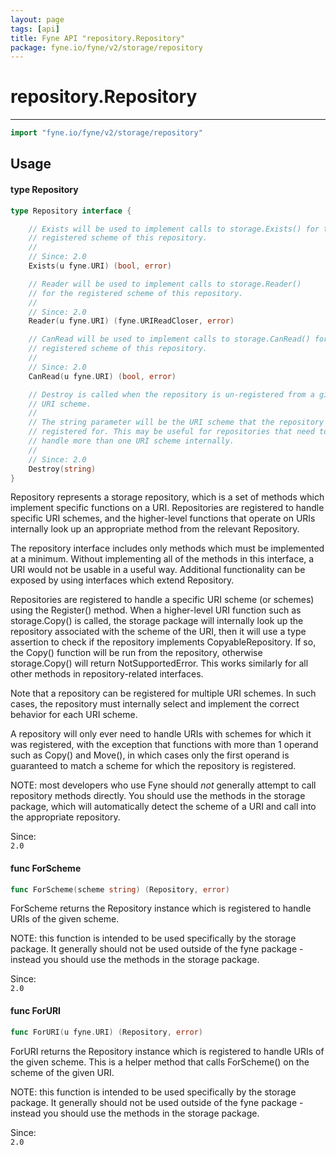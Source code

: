 ```yaml
---
layout: page
tags: [api]
title: Fyne API "repository.Repository"
package: fyne.io/fyne/v2/storage/repository
---
```


# repository.Repository
---
```go
import "fyne.io/fyne/v2/storage/repository"
```

## Usage

#### type Repository

```go
type Repository interface {

	// Exists will be used to implement calls to storage.Exists() for the
	// registered scheme of this repository.
	//
	// Since: 2.0
	Exists(u fyne.URI) (bool, error)

	// Reader will be used to implement calls to storage.Reader()
	// for the registered scheme of this repository.
	//
	// Since: 2.0
	Reader(u fyne.URI) (fyne.URIReadCloser, error)

	// CanRead will be used to implement calls to storage.CanRead() for the
	// registered scheme of this repository.
	//
	// Since: 2.0
	CanRead(u fyne.URI) (bool, error)

	// Destroy is called when the repository is un-registered from a given
	// URI scheme.
	//
	// The string parameter will be the URI scheme that the repository was
	// registered for. This may be useful for repositories that need to
	// handle more than one URI scheme internally.
	//
	// Since: 2.0
	Destroy(string)
}
```

Repository represents a storage repository, which is a set of methods which implement specific functions on a URI. Repositories are registered to handle specific URI schemes, and the higher-level functions that operate on URIs internally look up an appropriate method from the relevant Repository.

The repository interface includes only methods which must be implemented at a minimum. Without implementing all of the methods in this interface, a URI would not be usable in a useful way. Additional functionality can be exposed by using interfaces which extend Repository.

Repositories are registered to handle a specific URI scheme (or schemes) using the Register() method. When a higher-level URI function such as storage.Copy() is called, the storage package will internally look up the repository associated with the scheme of the URI, then it will use a type assertion to check if the repository implements CopyableRepository. If so, the Copy() function will be run from the repository, otherwise storage.Copy() will return NotSupportedError. This works similarly for all other methods in repository-related interfaces.

Note that a repository can be registered for multiple URI schemes. In such cases, the repository must internally select and implement the correct behavior for each URI scheme.

A repository will only ever need to handle URIs with schemes for which it was registered, with the exception that functions with more than 1 operand such as Copy() and Move(), in which cases only the first operand is guaranteed to match a scheme for which the repository is registered.

NOTE: most developers who use Fyne should *not* generally attempt to call repository methods directly. You should use the methods in the storage package, which will automatically detect the scheme of a URI and call into the appropriate repository.


<div class="since">Since: <code>
2.0</code></div>

#### func  ForScheme

```go
func ForScheme(scheme string) (Repository, error)
```
ForScheme returns the Repository instance which is registered to handle URIs of the given scheme.

NOTE: this function is intended to be used specifically by the storage package. It generally should not be used outside of the fyne package - instead you should use the methods in the storage package.


<div class="since">Since: <code>
2.0</code></div>

#### func  ForURI

```go
func ForURI(u fyne.URI) (Repository, error)
```
ForURI returns the Repository instance which is registered to handle URIs of the given scheme. This is a helper method that calls ForScheme() on the scheme of the given URI.

NOTE: this function is intended to be used specifically by the storage package. It generally should not be used outside of the fyne package - instead you should use the methods in the storage package.


<div class="since">Since: <code>
2.0</code></div>
